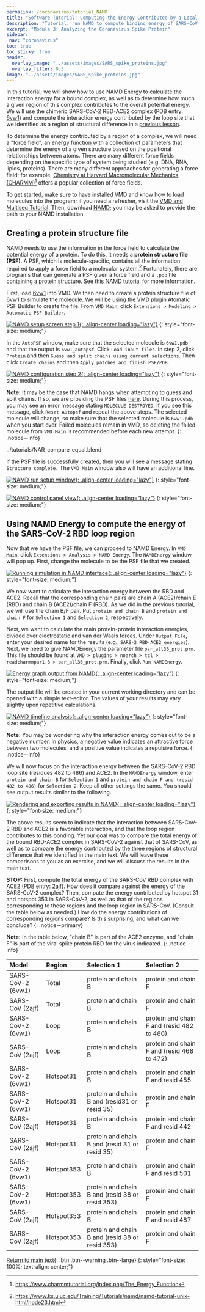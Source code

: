 ```yaml
---
permalink: /coronavirus/tutorial_NAMD
title: "Software Tutorial: Computing the Energy Contributed by a Local Region of the SARS-CoV-2 Spike Protein Bound with the Human ACE2 Enzyme"
description: "Tutorial: run NAMD to compute binding energy of SARS-CoV-2 spike bound to ACE2â€”system setup, minimization, and molecular dynamics."
excerpt: "Module 3: Analyzing the Coronavirus Spike Protein"
sidebar:
 nav: "coronavirus"
toc: true
toc_sticky: true
header:
  overlay_image: "../assets/images/SARS_spike_proteins.jpg"
  overlay_filter: 0.3
image: "../assets/images/SARS_spike_proteins.jpg"
---
```


In this tutorial, we will show how to use NAMD Energy to calculate the interaction energy for a bound complex, as well as to determine how much a given region of this complex contributes to the overall potential energy. We will use the chimeric SARS-CoV-2 RBD-ACE2 complex (PDB entry: <a href="https://www.rcsb.org/structure/6vw1" target="_blank">6vw1</a>) and compute the interaction energy contributed by the loop site that we identified as a region of structural difference in a [previous lesson](structural_differences).

To determine the energy contributed by a region of a complex, we will need a "force field", an energy function with a collection of parameters that determine the energy of a given structure based on the positional relationships between atoms. There are many different force fields depending on the specific type of system being studied (e.g. DNA, RNA, lipids, proteins). There are many different approaches for generating a force field; for example, <a href=" https://www.charmm.org/" target="_blank">Chemistry at Harvard Macromolecular Mechanics (CHARMM)</a>[^charmm] offers a popular collection of force fields.

To get started, make sure to have installed VMD and know how to load molecules into the program; if you need a refresher, visit the <a href="tutorial_multiseq" target="_blank">VMD and Multiseq Tutorial</a>. Then, download <a href="https://www.ks.uiuc.edu/Development/Download/download.cgi?PackageName=NAMD" target="_blank">NAMD</a>; you may be asked to provide the path to your NAMD installation.

## Creating a protein structure file

NAMD needs to use the information in the force field to calculate the potential energy of a protein. To do this, it needs a **protein structure file (PSF)**. A PSF, which is molecule-specific, contains all the information required to apply a force field to a molecular system.[^PSF] Fortunately, there are programs that can generate a PSF given a force field and a `.pdb` file containing a protein structure. See <a href="https://www.ks.uiuc.edu/Training/Tutorials/namd/namd-tutorial-unix-html/node23.html" target="_blank">this NAMD tutorial</a> for more information.

First, load <a href="https://www.rcsb.org/structure/6vw1" target="_blank">6vw1</a> into VMD. We then need to create a protein structure file of 6vw1 to simulate the molecule. We will be using the VMD plugin Atomatic PSF Builder to create the file. From `VMD Main`, click `Extensions > Modeling > Automatic PSF Builder`.

[![NAMD setup screen step 1](../assets/images/600px/NAMD1.png){: .align-center loading="lazy"}](../assets/images/NAMD1.png)
{: style="font-size: medium;"}

In the `AutoPSF` window, make sure that the selected molecule is `6vw1.pdb` and that the output is `6vw1_autopsf`. Click `Load input files`. In step 2, click `Protein` and then `Guess and split chains using current selections`. Then click `Create chains` and then `Apply patches and finish PSF/PDB`.

[![NAMD configuration step 2](../assets/images/600px/NAMD2.png){: .align-center loading="lazy"}](../assets/images/NAMD2.png)
{: style="font-size: medium;"}

**Note:** It may be the case that NAMD hangs when attempting to guess and split chains. If so, we are providing the PSF files <a target="_blank" href="../tutorials/PSF_Files.zip">here</a>. During this process, you may see an error message stating `MOLECULE DESTROYED`. If you see this message, click `Reset Autopsf` and repeat the above steps. The selected molecule will change, so make sure that the selected molecule is `6vw1.pdb` when you start over. Failed molecules remain in VMD, so deleting the failed molecule from `VMD Main` is recommended before each new attempt.
{: .notice--info}

../tutorials/NAR_compare_equal.blend

If the PSF file is successfully created, then you will see a message stating `Structure complete.` The `VMD Main` window also will have an additional line.

[![NAMD run setup window](../assets/images/600px/NAMD4.png){: .align-center loading="lazy"}](../assets/images/NAMD4.png)
{: style="font-size: medium;"}

[![NAMD control panel view](../assets/images/600px/NAMD5.png){: .align-center loading="lazy"}](../assets/images/NAMD5.png)
{: style="font-size: medium;"}

## Using NAMD Energy to compute the energy of the SARS-CoV-2 RBD loop region

Now that we have the PSF file, we can proceed to NAMD Energy. In `VMD Main`, click `Extensions > Analysis > NAMD Energy`. The `NAMDEnergy` window will pop up. First, change the molecule to be the PSF file that we created.

[![Running simulation in NAMD interface](../assets/images/600px/NAMD6.png){: .align-center loading="lazy"}](../assets/images/NAMD6.png)
{: style="font-size: medium;"}

We now want to calculate the interaction energy between the RBD and ACE2. Recall that the corresponding chain pairs are chain A (ACE2)/chain E (RBD) and chain B (ACE2)/chain F (RBD). As we did in the previous tutorial, we will use the chain B/F pair. Put `protein and chain B` and `protein and chain F` for `Selection 1` and `Selection 2`, respectively.

Next, we want to calculate the main protein-protein interaction energies, divided over electrostatic and van der Waals forces. Under `Output File`, enter your desired name for the results (e.g., `SARS-2_RBD-ACE2_energies`). Next, we need to give NAMDEnergy the parameter file `par_all36_prot.prm`. This file should be found at `VMD > plugins > noarch > tcl > readcharmmpar1.3 > par_all36_prot.prm`. Finally, click `Run NAMDEnergy`.

[![Energy graph output from NAMD](../assets/images/600px/NAMD7.png){: .align-center loading="lazy"}](../assets/images/NAMD7.png)
{: style="font-size: medium;"}

The output file will be created in your current working directory and can be opened with a simple text-editor. The values of your results may vary slightly upon repetitive calculations.

[![NAMD timeline analysis](../assets/images/600px/NAMD8.png){: .align-center loading="lazy"}](../assets/images/NAMD8.png)
{: style="font-size: medium;"}

**Note:** You may be wondering why the interaction energy comes out to be a negative number. In physics, a negative value indicates an attractive force between two molecules, and a positive value indicates a repulsive force.
{: .notice--info}

We will now focus on the interaction energy between the SARS-CoV-2 RBD loop site (residues 482 to 486) and ACE2. In the `NAMDEnergy` window, enter `protein and chain B` for `Selection 1` and `protein and chain F and (resid 482 to 486)` for `Selection 2`. Keep all other settings the same. You should see output results similar to the following.

[![Rendering and exporting results in NAMD](../assets/images/600px/NAMD9.png){: .align-center loading="lazy"}](../assets/images/NAMD9.png)
{: style="font-size: medium;"}

The above results seem to indicate that the interaction between SARS-CoV-2 RBD and ACE2 is a favorable interaction, and that the loop region contributes to this bonding. Yet our goal was to compare the total energy of the bound RBD-ACE2 complex in SARS-CoV-2 against that of SARS-CoV, as well as to compare the energy contributed by the three regions of structural difference that we identified in the main text. We will leave these comparisons to you as an exercise, and we will discuss the results in the main text.

**STOP:** First, compute the total energy of the SARS-CoV RBD complex with ACE2 (PDB entry: <a href="https://www.rcsb.org/structure/2AJF" target="_blank">2ajf</a>). How does it compare against the energy of the SARS-CoV-2 complex? Then, compute the energy contributed by hotspot 31 and hotspot 353 in SARS-CoV-2, as well as that of the regions corresponding to these regions and the loop region in SARS-CoV. (Consult the table below as needed.) How do the energy contributions of corresponding regions compare? Is this surprising, and what can we conclude?
{: .notice--primary}

**Note:** In the table below, "chain B" is part of the ACE2 enzyme, and "chain F" is part of the viral spike protein RBD for the virus indicated.
{: .notice--info}

|Model|Region|Selection 1|Selection 2|
|:----|:-----|:----------|:----------|
|SARS-CoV-2 (6vw1)| Total | protein and chain B | protein and chain F|
|SARS-CoV (2ajf)| Total | protein and chain B | protein and chain F|
|SARS-CoV-2 (6vw1)| Loop | protein and chain B | protein and chain F and (resid 482 to 486)|
|SARS-CoV (2ajf)| Loop | protein and chain B | protein and chain F and (resid 468 to 472)|
|SARS-CoV-2 (6vw1)| Hotspot31 | protein and chain B | protein and chain F and resid 455|
|SARS-CoV-2 (6vw1)| Hotspot31 | protein and chain B and (resid31 or resid 35) | protein and chain F|
|SARS-CoV (2ajf)| Hotspot31 | protein and chain B | protein and chain F and resid 442|
|SARS-CoV (2ajf)| Hotspot31 | protein and chain B and (resid 31 or resid 35)| protein and chain F|
|SARS-CoV-2 (6vw1)| Hotspot353 | protein and chain B | protein and chain F and resid 501|
|SARS-CoV-2 (6vw1)| Hotspot353 | protein and chain B and (resid 38 or resid 353)| protein and chain F|
|SARS-CoV (2ajf)| Hotspot353 | protein and chain B | protein and chain F and resid 487|
|SARS-CoV (2ajf)| Hotspot353 | protein and chain B and (resid 38 or resid 353)| protein and chain F|

[Return to main text](structural_differences#differences-in-interaction-energy-with-ace2-between-sars-and-sars-cov-2){: .btn .btn--warning .btn--large}
{: style="font-size: 100%; text-align: center;"}

[^PSF]: https://www.ks.uiuc.edu/Training/Tutorials/namd/namd-tutorial-unix-html/node23.html

[^charmm]: https://www.charmmtutorial.org/index.php/The_Energy_Function
